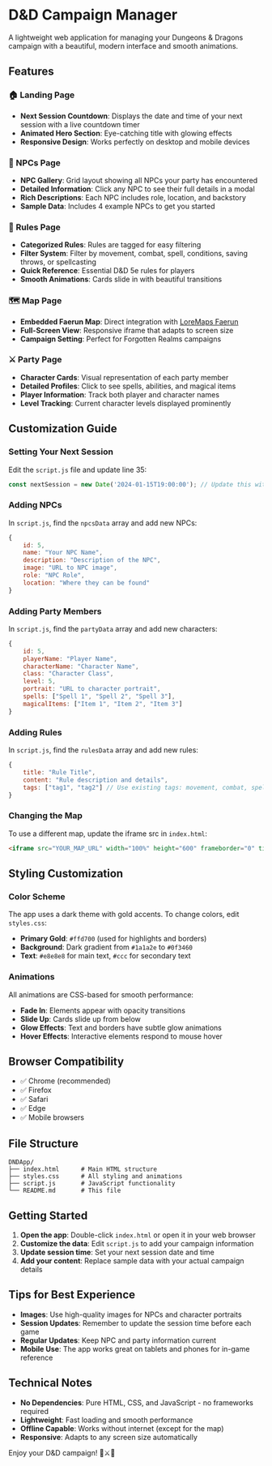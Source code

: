# D&D Campaign Manager

A lightweight web application for managing your Dungeons & Dragons campaign with a beautiful, modern interface and smooth animations.

## Features

### 🏠 Landing Page
- **Next Session Countdown**: Displays the date and time of your next session with a live countdown timer
- **Animated Hero Section**: Eye-catching title with glowing effects
- **Responsive Design**: Works perfectly on desktop and mobile devices

### 👥 NPCs Page
- **NPC Gallery**: Grid layout showing all NPCs your party has encountered
- **Detailed Information**: Click any NPC to see their full details in a modal
- **Rich Descriptions**: Each NPC includes role, location, and backstory
- **Sample Data**: Includes 4 example NPCs to get you started

### 📖 Rules Page
- **Categorized Rules**: Rules are tagged for easy filtering
- **Filter System**: Filter by movement, combat, spell, conditions, saving throws, or spellcasting
- **Quick Reference**: Essential D&D 5e rules for players
- **Smooth Animations**: Cards slide in with beautiful transitions

### 🗺️ Map Page
- **Embedded Faerun Map**: Direct integration with [LoreMaps Faerun](https://loremaps.azurewebsites.net/Maps/Faerun)
- **Full-Screen View**: Responsive iframe that adapts to screen size
- **Campaign Setting**: Perfect for Forgotten Realms campaigns

### ⚔️ Party Page
- **Character Cards**: Visual representation of each party member
- **Detailed Profiles**: Click to see spells, abilities, and magical items
- **Player Information**: Track both player and character names
- **Level Tracking**: Current character levels displayed prominently

## Customization Guide

### Setting Your Next Session
Edit the `script.js` file and update line 35:
```javascript
const nextSession = new Date('2024-01-15T19:00:00'); // Update this with your actual session time
```

### Adding NPCs
In `script.js`, find the `npcsData` array and add new NPCs:
```javascript
{
    id: 5,
    name: "Your NPC Name",
    description: "Description of the NPC",
    image: "URL to NPC image",
    role: "NPC Role",
    location: "Where they can be found"
}
```

### Adding Party Members
In `script.js`, find the `partyData` array and add new characters:
```javascript
{
    id: 5,
    playerName: "Player Name",
    characterName: "Character Name",
    class: "Character Class",
    level: 5,
    portrait: "URL to character portrait",
    spells: ["Spell 1", "Spell 2", "Spell 3"],
    magicalItems: ["Item 1", "Item 2", "Item 3"]
}
```

### Adding Rules
In `script.js`, find the `rulesData` array and add new rules:
```javascript
{
    title: "Rule Title",
    content: "Rule description and details",
    tags: ["tag1", "tag2"] // Use existing tags: movement, combat, spell, conditions, saving-throws, spellcasting
}
```

### Changing the Map
To use a different map, update the iframe src in `index.html`:
```html
<iframe src="YOUR_MAP_URL" width="100%" height="600" frameborder="0" title="Your Map"></iframe>
```

## Styling Customization

### Color Scheme
The app uses a dark theme with gold accents. To change colors, edit `styles.css`:
- **Primary Gold**: `#ffd700` (used for highlights and borders)
- **Background**: Dark gradient from `#1a1a2e` to `#0f3460`
- **Text**: `#e8e8e8` for main text, `#ccc` for secondary text

### Animations
All animations are CSS-based for smooth performance:
- **Fade In**: Elements appear with opacity transitions
- **Slide Up**: Cards slide up from below
- **Glow Effects**: Text and borders have subtle glow animations
- **Hover Effects**: Interactive elements respond to mouse hover

## Browser Compatibility

- ✅ Chrome (recommended)
- ✅ Firefox
- ✅ Safari
- ✅ Edge
- ✅ Mobile browsers

## File Structure

```
DNDApp/
├── index.html      # Main HTML structure
├── styles.css      # All styling and animations
├── script.js       # JavaScript functionality
└── README.md       # This file
```

## Getting Started

1. **Open the app**: Double-click `index.html` or open it in your web browser
2. **Customize the data**: Edit `script.js` to add your campaign information
3. **Update session time**: Set your next session date and time
4. **Add your content**: Replace sample data with your actual campaign details

## Tips for Best Experience

- **Images**: Use high-quality images for NPCs and character portraits
- **Session Updates**: Remember to update the session time before each game
- **Regular Updates**: Keep NPC and party information current
- **Mobile Use**: The app works great on tablets and phones for in-game reference

## Technical Notes

- **No Dependencies**: Pure HTML, CSS, and JavaScript - no frameworks required
- **Lightweight**: Fast loading and smooth performance
- **Offline Capable**: Works without internet (except for the map)
- **Responsive**: Adapts to any screen size automatically

Enjoy your D&D campaign! 🎲⚔️🐉 